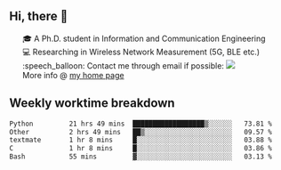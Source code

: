 <h2 > Hi, there 👋 </h3>

<div >
 <ul>
 🎓 A Ph.D. student in Information and Communication Engineering <br>
 💻 Researching in Wireless Network Measurement (5G, BLE etc.)<br>
 :speech_balloon: Contact me through email if possible: <a href="mailto:ethanjia@sjtu.edu.cn"><img src="https://img.shields.io/badge/-ethanjia@sjtu.edu.cn-c14438?style=plastic&logo=Gmail&logoColor=white&link=mailto:mailto:ethanjia@sjtu.edu.cn"></a> <br>
  More info @ <a href="https://haifengjia.github.io">my home page</a>
 </ul>
</div>

<h2 >
Weekly worktime breakdown
</h1>


<!--START_SECTION:waka-->

```txt
Python         21 hrs 49 mins  ██████████████████▒░░░░░░   73.81 %
Other          2 hrs 49 mins   ██▒░░░░░░░░░░░░░░░░░░░░░░   09.57 %
textmate       1 hr 8 mins     █░░░░░░░░░░░░░░░░░░░░░░░░   03.88 %
C              1 hr 8 mins     █░░░░░░░░░░░░░░░░░░░░░░░░   03.86 %
Bash           55 mins         ▓░░░░░░░░░░░░░░░░░░░░░░░░   03.13 %
```

<!--END_SECTION:waka-->


